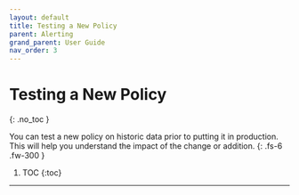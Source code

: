 ```yaml
---
layout: default
title: Testing a New Policy
parent: Alerting
grand_parent: User Guide
nav_order: 3
---
```


# Testing a New Policy
{: .no_toc }

You can test a new policy on historic data prior to putting it in production. This will help you understand the impact of the change or addition.
{: .fs-6 .fw-300 }

1. TOC
{:toc}

---